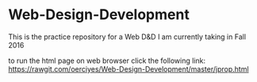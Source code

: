 # Web-Design-Development
This is the practice repository for a Web D&D I am currently taking in Fall 2016


to run the html page on web browser click the following link:
https://rawgit.com/oerciyes/Web-Design-Development/master/jprop.html
